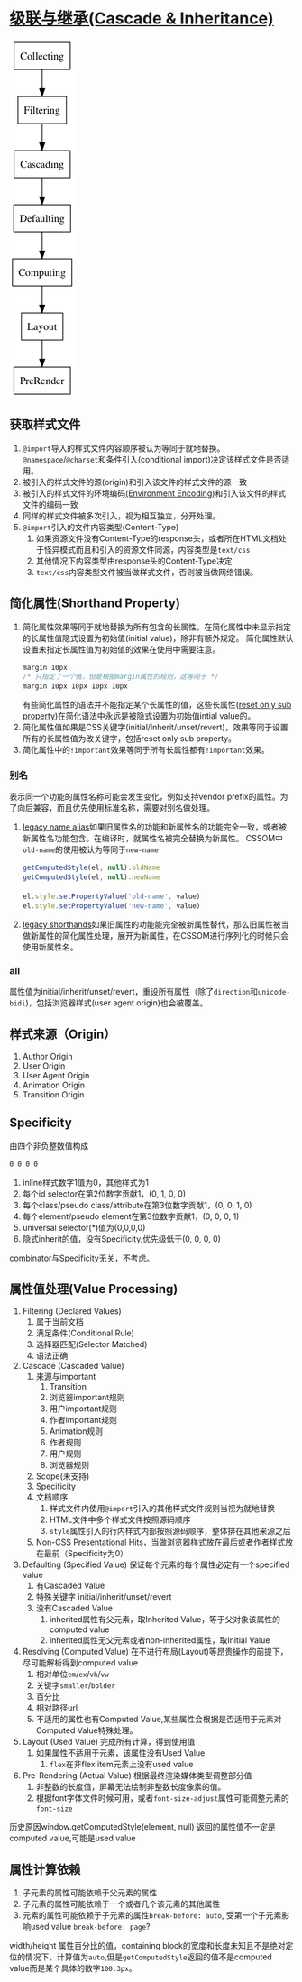 # [级联与继承(Cascade & Inheritance)](https://drafts.csswg.org/css-cascade-4/)

![cascade inheritance](./cascade-inheritance.png)

## 获取样式文件

1. `@import`导入的样式文件内容顺序被认为等同于就地替换。`@namespace`/`@charset`和条件引入(conditional import)决定该样式文件是否适用。
1. 被引入的样式文件的源(origin)和引入该文件的样式文件的源一致
1. 被引入的样式文件的环境编码[(Environment Encoding)](https://drafts.csswg.org/css-syntax-3/#environment-encoding)和引入该文件的样式文件的编码一致
1. 同样的样式文件被多次引入，视为相互独立，分开处理。
1. `@import`引入的文件内容类型(Content-Type)
    1. 如果资源文件没有Content-Type的response头，或者所在HTML文档处于怪异模式而且和引入的资源文件同源，内容类型是`text/css`
    1. 其他情况下内容类型由response头的Content-Type决定
    1. `text/css`内容类型文件被当做样式文件，否则被当做网络错误。

## 简化属性(Shorthand Property)

1. 简化属性效果等同于就地替换为所有包含的长属性，在简化属性中未显示指定的长属性值隐式设置为初始值(initial value)，除非有额外规定。 简化属性默认设置未指定长属性值为初始值的效果在使用中需要注意。
    ```css
    margin 10px
    /* 只指定了一个值，但是根据margin属性的规则，这等同于 */
    margin 10px 10px 10px 10px
    ```
    有些简化属性的语法并不能指定某个长属性的值，这些长属性([reset only sub property](https://drafts.csswg.org/css-cascade-4/#reset-only-sub-property))在简化语法中永远是被隐式设置为初始值intial value的。
1. 简化属性值如果是CSS关键字(initial/inherit/unset/revert)，效果等同于设置所有的长属性值为改关键字，包括reset only sub property。
1. 简化属性中的`!important`效果等同于所有长属性都有`!important`效果。

### 别名

表示同一个功能的属性名称可能会发生变化，例如支持vendor prefix的属性。为了向后兼容，而且优先使用标准名称，需要对别名做处理。

1. [legacy name alias](https://drafts.csswg.org/css-cascade-4/#legacy-name-alias)如果旧属性名的功能和新属性名的功能完全一致，或者被新属性名功能包含。在编译时，就属性名被完全替换为新属性。 CSSOM中`old-name`的使用被认为等同于`new-name`
    ```js
    getComputedStyle(el, null).oldName
    getComputedStyle(el, null).newName

    el.style.setPropertyValue('old-name', value)
    el.style.setPropertyValue('new-name', value)
    ```
1. [legacy shorthands](https://drafts.csswg.org/css-cascade-4/#legacy-shorthand)如果旧属性的功能能完全被新属性替代，那么旧属性被当做新属性的简化属性处理，展开为新属性，在CSSOM进行序列化的时候只会使用新属性名。

### all

属性值为initial/inherit/unset/revert，重设所有属性（除了`direction`和`unicode-bidi`)，包括浏览器样式(user agent origin)也会被覆盖。

## 样式来源（Origin）

1. Author Origin
1. User Origin
1. User Agent Origin
1. Animation Origin
1. Transition Origin

## Specificity

由四个非负整数值构成

```css
0 0 0 0
```

1. inline样式数字1值为0，其他样式为1
1. 每个id selector在第2位数字贡献1，(0, 1, 0, 0)
1. 每个class/pseudo class/attribute在第3位数字贡献1，(0, 0, 1, 0)
1. 每个element/pseudo element在第3位数字贡献1，(0, 0, 0, 1)
1. universal selector(*)值为(0,0,0,0)
1. 隐式inherit的值，没有Specificity,优先级低于(0, 0, 0, 0)

combinator与Specificity无关，不考虑。

## 属性值处理(Value Processing)

1. Filtering (Declared Values)
    1. 属于当前文档
    1. 满足条件(Conditional Rule)
    1. 选择器匹配(Selector Matched)
    1. 语法正确
1. Cascade (Cascaded Value)
    1. 来源与important
        1. Transition
        1. 浏览器important规则
        1. 用户important规则
        1. 作者important规则
        1. Animation规则
        1. 作者规则
        1. 用户规则
        1. 浏览器规则
    1. Scope(未支持)
    1. Specificity
    1. 文档顺序
        1. 样式文件内使用`@import`引入的其他样式文件规则当视为就地替换
        1. HTML文件中多个样式文件按照源码顺序
        1. `style`属性引入的行内样式内部按照源码顺序，整体排在其他来源之后
    1. Non-CSS Presentational Hits，当做浏览器样式放在最后或者作者样式放在最前（Specificity为0）
1. Defaulting (Specified Value) 保证每个元素的每个属性必定有一个specified value
    1. 有Cascaded Value
      1. 特殊关键字 initial/inherit/unset/revert
    1. 没有Cascaded Value
        1. inherited属性有父元素，取Inherited Value，等于父对象该属性的computed value
        1. inherited属性无父元素或者non-inherited属性，取Initial Value
1. Resolving (Computed Value) 在不进行布局(Layout)等昂贵操作的前提下，尽可能解析得到computed value
    1. 相对单位`em`/`ex`/`vh`/`vw`
    1. 关键字`smaller`/`bolder`
    1. 百分比
    1. 相对路径url
    1. 不适用的属性也有Computed Value,某些属性会根据是否适用于元素对Computed Value特殊处理。
1. Layout (Used Value) 完成所有计算，得到使用值
    1. 如果属性不适用于元素，该属性没有Used Value
        1. `flex`在非flex item元素上没有used value
1. Pre-Rendering (Actual Value) 根据最终渲染媒体类型调整部分值
    1. 非整数的长度值，屏幕无法绘制非整数长度像素的值。
    1. 根据font字体文件时候可用，或者`font-size-adjust`属性可能调整元素的`font-size`

历史原因window.getComputedStyle(element, null) 返回的属性值不一定是computed value,可能是used value

## 属性计算依赖

1. 子元素的属性可能依赖于父元素的属性
1. 子元素的属性可能依赖于一个或者几个该元素的其他属性
1. 元素的属性可能依赖于子元素的属性`break-before: auto`, 受第一个子元素影响used value `break-before: page`?

width/height 属性百分比的值，containing block的宽度和长度未知且不是绝对定位的情况下，计算值为`auto`,但是`getComputedStyle`返回的值不是computed value而是某个具体的数字`100.3px`。
